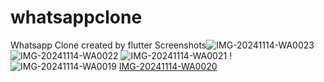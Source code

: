 # whatsappclone

Whatsapp Clone created by flutter
Screenshots![IMG-20241114-WA0023](https://github.com/user-attachments/assets/1a35de9c-9a15-483f-93eb-925b21a943f6)
![IMG-20241114-WA0022](https://github.com/user-attachments/assets/d6c72f9f-b444-436f-9795-a8941228adcc)
![IMG-20241114-WA0021](https://github.com/user-attachments/assets/a876ba71-e956-447e-8591-21465738f025)
!![IMG-20241114-WA0019](https://github.com/user-attachments/assets/06a09c55-66ca-44d7-b3c5-593c6467ee03)
[IMG-20241114-WA0020](https://github.com/user-attachments/assets/fc2d00f5-d08f-4c4f-b354-18e2e908b690)
